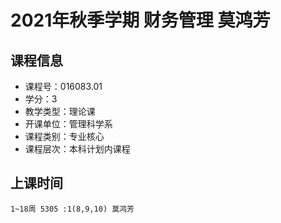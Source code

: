 # 2021年秋季学期 财务管理 莫鸿芳






## 课程信息

- 课程号：016083.01
- 学分：3
- 教学类型：理论课
- 开课单位：管理科学系
- 课程类别：专业核心
- 课程层次：本科计划内课程

## 上课时间

```
1~18周 5305 :1(8,9,10) 莫鸿芳
```

